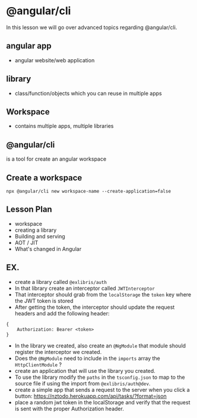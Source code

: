 # @angular/cli

In this lesson we will go over advanced topics regarding @angular/cli.  

## angular app

- angular website/web application

## library

- class/function/objects which you can reuse in multiple apps

## Workspace

- contains multiple apps, multiple libraries

## @angular/cli

is a tool for create an angular workspace

## Create a workspace

```
npx @angular/cli new workspace-name --create-application=false
```

## Lesson Plan

- workspace
- creating a library
- Building and serving
- AOT / JIT
- What's changed in Angular

## EX.

- create a library called `@exlibris/auth`
- In that library create an interceptor called `JWTInterceptor`
- That interceptor should grab from the `localStorage` the `token` key where the JWT token is stored 
- After getting the token, the interceptor should update the request headers and add the following header:

```
{
	Authorization: Bearer <token>
}
```
- In the library we created, also create an `@NgModule` that module should register the interceptor we created.
- Does the `@NgModule` need to include in the `imports` array the `HttpClientModule` ?
- create an application that will use the library you created.
- To use the library modify the `paths` in the `tsconfig.json` to map to the source file if using the import from `@exlibris/auth@dev`.
- create a simple app that sends a request to the server when you click a button: 
https://nztodo.herokuapp.com/api/tasks/?format=json
- place a random jwt token in the localStorage and verify that the request is sent with the proper Authorization header.

